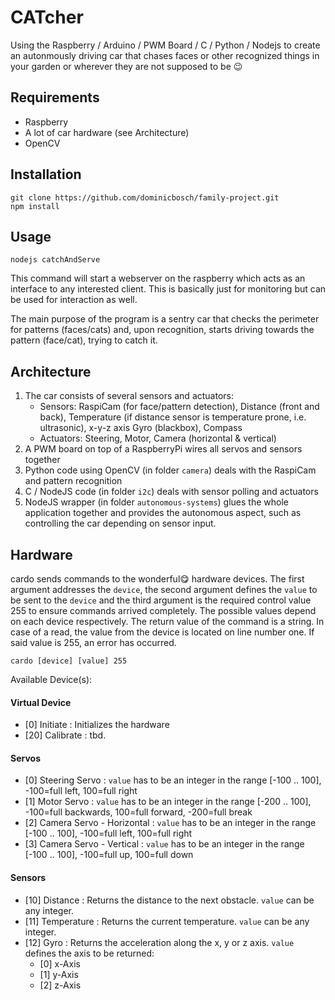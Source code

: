 CATcher
=======

Using the Raspberry / Arduino / PWM Board / C / Python / Nodejs to create an autonmously driving car that chases faces or other recognized things in your garden or wherever they are not supposed to be :wink:

Requirements
------------

* Raspberry
* A lot of car hardware (see Architecture)
* OpenCV

Installation
------------

	git clone https://github.com/dominicbosch/family-project.git
	npm install


Usage
-----

	nodejs catchAndServe

This command will start a webserver on the raspberry which acts as an interface to any interested client. This is basically just for monitoring but can be used for interaction as well.

The main purpose of the program is a sentry car that checks the perimeter for patterns (faces/cats) and, upon recognition, starts driving towards the pattern (face/cat), trying to catch it.

Architecture
------------

1. The car consists of several sensors and actuators: 
	- Sensors: RaspiCam (for face/pattern detection), Distance (front and back), Temperature (if distance sensor is temperature prone, i.e. ultrasonic), x-y-z axis Gyro (blackbox), Compass
	- Actuators: Steering, Motor, Camera (horizontal & vertical)
2. A PWM board on top of a RaspberryPi wires all servos and sensors together
3. Python code using OpenCV (in folder `camera`) deals with the RaspiCam and pattern recognition
4. C / NodeJS code (in folder `i2c`) deals with sensor polling and actuators
5. NodeJS wrapper  (in folder `autonomous-systems`) glues the whole application together and provides the autonomous aspect, such as controlling the car depending on sensor input.

Hardware
--------

cardo sends commands to the wonderful:yum: hardware devices. The first argument addresses the `device`, the second argument defines the `value` to be sent to the `device` and the third argument is the required control value 255 to ensure commands arrived completely. The possible values depend on each device respectively. The return value of the command is a string. In case of a read, the value from the device is located on line number one. If said value is 255, an error has occurred.

    cardo [device] [value] 255

Available Device(s):

#### Virtual Device ####

* [0] Initiate : Initializes the hardware
* [20] Calibrate : tbd.

#### Servos ####

* [0] Steering Servo : `value` has to be an integer in the range [-100 .. 100], -100=full left, 100=full right
* [1] Motor Servo : `value` has to be an integer in the range [-200 .. 100], -100=full backwards, 100=full forward, -200=full break
* [2] Camera Servo - Horizontal : `value` has to be an integer in the range [-100 .. 100], -100=full left, 100=full right
* [3] Camera Servo - Vertical : `value` has to be an integer in the range [-100 .. 100], -100=full up, 100=full down

#### Sensors ####

* [10] Distance : Returns the distance to the next obstacle. `value` can be any integer.
* [11] Temperature : Returns the current temperature. `value` can be any integer.
* [12] Gyro : Returns the acceleration along the x, y or z axis. `value` defines the axis to be returned:
    * [0] x-Axis
    * [1] y-Axis
    * [2] z-Axis

    
